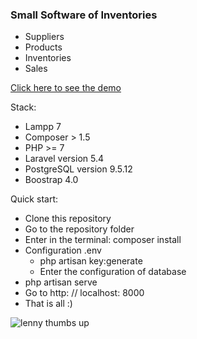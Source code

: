 
### Small Software of Inventories
- Suppliers
- Products
- Inventories 
- Sales 

[Click here to see the demo](https://inventories-2018-2.herokuapp.com/)

Stack:
- Lampp 7
- Composer > 1.5
- PHP >= 7 
- Laravel version 5.4 
- PostgreSQL version 9.5.12 
- Boostrap 4.0 

Quick start:
- Clone this repository
- Go to the repository folder
- Enter in the terminal: composer install 
- Configuration .env 
	- php artisan key:generate
	- Enter the configuration of database
- php artisan serve 
- Go to http: // localhost: 8000
- That is all :)

![lenny thumbs up](http://38.media.tumblr.com/3627c08a5123ec426e444e38a5690ece/tumblr_no2x4eYMPS1rl0okho1_500.gif)
